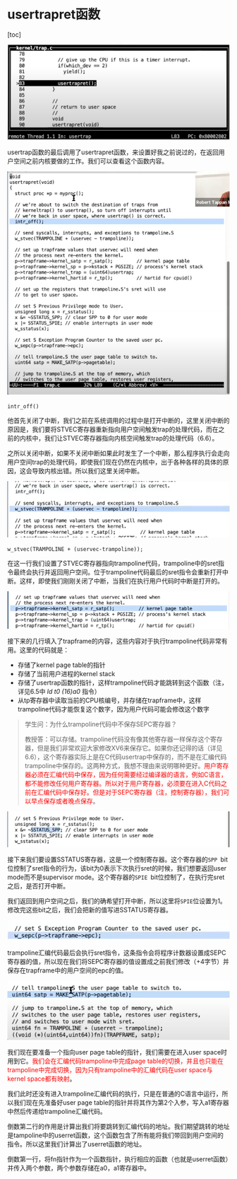 # usertrapret函数

[toc]

![img](.assets/image%20(235).png)

usertrap函数的最后调用了usertrapret函数，来设置好我之前说过的，在返回用户空间之前内核要做的工作。我们可以查看这个函数内容。

![img](.assets/image%20(251).png)

`intr_off()`

他首先关闭了中断，我们之前在系统调用的过程中是打开中断的，这里关闭中断的原因是，我们要将STVEC寄存器重新指向用户空间触发trap的处理代码，而在之前的内核中，我们让STVEC寄存器指向内核空间触发trap的处理代码（6.6）。

之所以关闭中断，如果不关闭中断如果此时发生了一个中断，那么程序执行会走向用户空间trap的处理代码，即使我们现在仍然在内核中，出于各种各样的具体的原因，这会导致内核出错。所以我们这里关闭中断。

![img](.assets/image%20(278).png)

`w_stvec(TRAMPOLINE + (uservec-trampoline));`

在这一行我们设置了STVEC寄存器指向trampoline代码，trampoline中的sret指令最终会执行并返回用户空间。位于trampoline代码最后的sret指令会重新打开中断。这样，即使我们刚刚关闭了中断，当我们在执行用户代码时中断是打开的。

![img](.assets/image%20(223).png)

接下来的几行填入了trapframe的内容，这些内容对于执行trampoline代码非常有用。这里的代码就是：

- 存储了kernel page table的指针
- 存储了当前用户进程的kernel stack
- 存储了usertrap函数的指针，这样trampoline代码才能跳转到这个函数（注，详见6.5中 *ld t0 (16)a0* 指令）
- 从tp寄存器中读取当前的CPU核编号，并存储在trapframe中，这样trampoline代码才能恢复这个数字，因为用户代码可能会修改这个数字

>学生问：为什么trampoline代码中不保存SEPC寄存器？
>
>教授答：可以存储。trampoline代码没有像其他寄存器一样保存这个寄存器，但是我们非常欢迎大家修改XV6来保存它。如果你还记得的话（详见6.6），这个寄存器实际上是在C代码usertrap中保存的，而不是在汇编代码trampoline中保存的。这两种方式，我想不理由来说明哪种更好。<font color=red>用户寄存器必须在汇编代码中保存，因为任何需要经过编译器的语言，例如C语言，都不能修改任何用户寄存器。所以对于用户寄存器，必须要在进入C代码之前在汇编代码中保存好。但是对于SEPC寄存器（注，控制寄存器），我们可以早点保存或者晚点保存</font>。

![img](.assets/image%20(341).png)

接下来我们要设置SSTATUS寄存器，这是一个控制寄存器。这个寄存器的`SPP `bit位控制了sret指令的行为，该bit为0表示下次执行sret的时候，我们想要返回user mode而不是supervisor mode。这个寄存器的`SPIE `bit位控制了，在执行完sret之后，是否打开中断。

我们返回到用户空间之后，我们的确希望打开中断，所以这里将`SPIE`位设置为1。修改完这些bit之后，我们会把新的值写进SSTATUS寄存器。

![img](.assets/image%20(301).png)

trampoline汇编代码最后会执行sret指令，这条指令会将程序计数器设置成SEPC寄存器的值，所以现在我们将SEPC寄存器的值设置成之前我们修改（+4字节）并保存在trapframe中的用户空间的epc的值。

![img](.assets/image%20(348).png)

我们现在要准备一个指向user page table的指针，我们需要在进入user  space时用到它。<font color=red>我们会在汇编代码trampoline中完成page table的切换，并且也只能在trampoline中完成切换，因为只有trampoline中的汇编代码在user space与kernel space都有映射</font>。

我们此时还没有进入trampoline汇编代码的执行，只是在普通的C语言中运行，所以我们现在先准备好user page table的指针并将其作为第2个入参，写入a1寄存器中然后传递给trampoline汇编代码。

倒数第二行的作用是计算出我们将要跳转到汇编代码的地址。我们期望跳转的地址是tampoline中的userret函数，这个函数包含了所有能将我们带回到用户空间的指令。所以这里我们计算出了userret函数的地址。

倒数第一行，将fn指针作为一个函数指针，执行相应的函数（也就是userret函数）并传入两个参数，两个参数存储在a0，a1寄存器中。